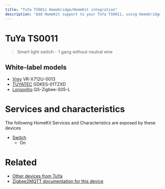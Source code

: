 ```yaml
---
title: "TuYa TS0011 Homebridge/HomeKit integration"
description: "Add HomeKit support to your TuYa TS0011, using Homebridge, Zigbee2MQTT and homebridge-z2m."
---
```

<!---
This file has been GENERATED using src/docgen/docgen.ts
DO NOT EDIT THIS FILE MANUALLY!
-->
# TuYa TS0011
> Smart light switch - 1 gang without neutral wire


## White-label models
* [Vrey](../index.md#vrey) VR-X712U-0013
* [TUYATEC](../index.md#tuyatec) GDKES-01TZXD
* [Lonsonho](../index.md#lonsonho) QS-Zigbee-S05-L

# Services and characteristics
The following HomeKit Services and Characteristics are exposed by
these devices

* [Switch](../../switch.md)
  * On


# Related
* [Other devices from TuYa](../index.md#tuya)
* [Zigbee2MQTT documentation for this device](https://www.zigbee2mqtt.io/devices/TS0011.html)